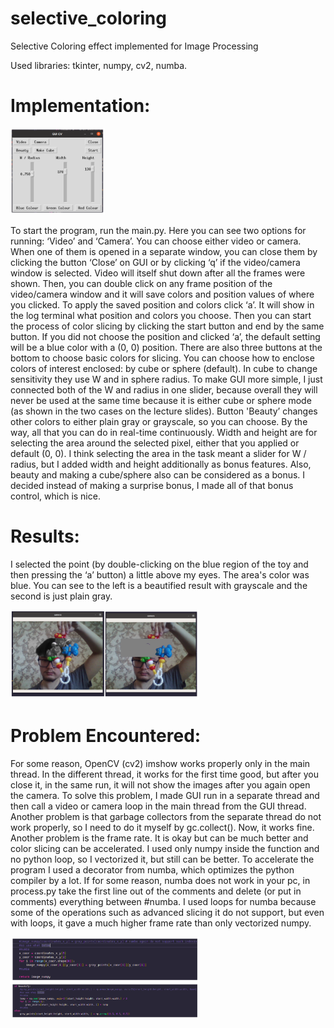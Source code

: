 # selective_coloring
Selective Coloring effect implemented for Image Processing

Used libraries: tkinter, numpy, cv2, numba.

# Implementation: 

<img src="img/gui.png" width="30%"></img>

To start the program, run the main.py. Here you can see two options for running: ‘Video’ and ‘Camera’. You can choose either video or camera. When one of them is opened in a separate window, you can close them by clicking the button ‘Close’ on GUI or by clicking ‘q’ if the video/camera window is selected. Video will itself shut down after all the frames were shown. Then, you can double click on any frame position of the video/camera window and it will save colors and position values of where you clicked. To apply the saved position and colors click ‘a’.  It will show in the log terminal what position and colors you choose. Then you can start the process of color slicing by clicking the start button and end by the same button. If you did not choose the position and clicked ‘a’, the default setting will be a blue color with a (0, 0) position. There are also three buttons at the bottom to choose basic colors for slicing. You can choose how to enclose colors of interest enclosed: by cube or sphere (default). In cube to change sensitivity they use W and in sphere radius. To make GUI more simple, I just connected both of the W and radius in one slider, because overall they will never be used at the same time because it is either cube or sphere mode (as shown in the two cases on the lecture slides). Button 'Beauty’ changes other colors to either plain gray or grayscale, so you can choose. By the way, all that you can do in real-time continuously. Width and height are for selecting the area around the selected pixel, either that you applied or default (0, 0). I think selecting the area in the task meant a slider for W / radius, but I added width and height additionally as bonus features. Also, beauty and making a cube/sphere also can be considered as a bonus. I decided instead of making a surprise bonus, I made all of that bonus control, which is nice.

# Results:

I selected the point (by double-clicking on the blue region of the toy and then pressing the ‘a’ button) a little above my eyes. The area's color was blue. You can see to the left is a beautified result with grayscale and the second is just plain gray.

<img src="img/exx.png" width="60%"></img>

# Problem Encountered:
For some reason, OpenCV (cv2) imshow works properly only in the main thread. In the different thread, it works for the first time good, but after you close it, in the same run, it will not show the images after you again open the camera. To solve this problem, I made GUI run in a separate thread and then call a video or camera loop in the main thread from the GUI thread. Another problem is that garbage collectors from the separate thread do not work properly, so I need to do it myself by gc.collect(). Now, it works fine. Another problem is the frame rate. It is okay but can be much better and color slicing can be accelerated. I used only numpy inside the function and no python loop, so I vectorized it, but still can be better. To accelerate the program I used a decorator from numba, which optimizes the python compiler by a lot. If for some reason, numba does not work in your pc, in process.py take the first line out of the comments and delete (or put in comments) everything between #numba. I used loops for numba because some of the operations such as advanced slicing it do not support, but even with loops, it gave a much higher frame rate than only vectorized numpy.

<img src="img/codee.png" width="60%"></img>
